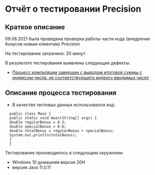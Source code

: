 # Отчёт о тестировании Precision

## Краткое описание

09.08.2021 была проведена проверка работы части кода (внедрение бонусов новым клиентам) Precision

На тестирование затрачено: 20 минут

В результате тестирования выявлены следующие дефекты:
* [Процесс компиляции завершен c выводом итоговой суммы с индексом числа, не соответствующего индексу вводимых чисел](https://github.com/Zumaletto/HW3-2-2/issues/1)

## Описание процесса тестирования

* В качестве тестовых данных использовался код:
```
  public class Main {
  public static void main(String[] args) {
  double regularBonus = 0.3;
  double specialBonus = 0.6;
  double totalBonus = regularBonus + specialBonus;
  System.out.println(totalBonus);
  }
  }
```

Тестирование производилось в следующем окружении:
* Windows 10 домашняя версия 20H
* версия Java 11.0.11
